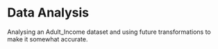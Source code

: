 # Data Analysis
Analysing an Adult_Income dataset and using future transformations to make it somewhat accurate.
